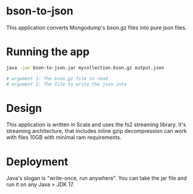 
# bson-to-json

This application converts Mongodump's bson.gz files into pure json files.

# Running the app

```bash
java -jar bson-to-json.jar mycollection.bson.gz output.json

# argument 1: The bson.gz file to read
# argument 2: The file to write the json into
```

# Design

This application is written in Scala and uses the fs2 streaming library. It's streaming architecture, that includes inline gzip decompression can work with files 10GB with minimal ram requirements.

# Deployment

Java's slogan is "write-once, run anywhere". You can take the jar file and run it on any Java > JDK 17.
